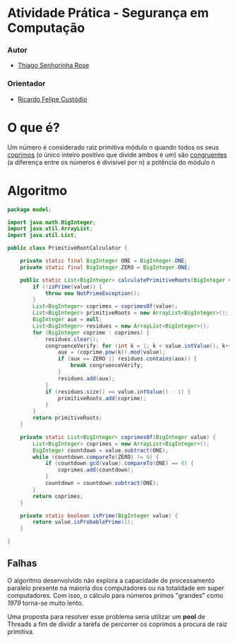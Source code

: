 # Atividade Prática - Segurança em Computação

### Autor

* [Thiago Senhorinha Rose](https://github.com/thisenrose)


### Orientador

* [Ricardo Felipe Custódio](http://www.labsec.ufsc.br/)

# O que é?

Um número é considerado raiz primitiva módulo n quando todos os seus [coprimos](http://en.wikipedia.org/wiki/Coprime_integers) (o único inteiro positivo que divide ambos é um)
são [congruentes](http://en.wikipedia.org/wiki/Modular_arithmetic#Congruence_relation) (a diferença entre os números é divisível por n) a potência do módulo n

# Algoritmo

```java
package model;

import java.math.BigInteger;
import java.util.ArrayList;
import java.util.List;

public class PrimitiveRootCalculator {

    private static final BigInteger ONE = BigInteger.ONE;
    private static final BigInteger ZERO = BigInteger.ONE;

    public static List<BigInteger> calculatePrimitiveRoots(BigInteger value) throws NotPrimeException {
        if (!isPrime(value)) {
            throw new NotPrimeException();
        }
        List<BigInteger> coprimes = coprimesOf(value);
        List<BigInteger> primitiveRoots = new ArrayList<BigInteger>();
        BigInteger aux = null;
        List<BigInteger> residues = new ArrayList<BigInteger>();
        for (BigInteger coprime : coprimes) {
            residues.clear();
            congruenceVerify: for (int k = 1; k < value.intValue(); k++) {
                aux = (coprime.pow(k)).mod(value);
                if (aux == ZERO || residues.contains(aux)) {
                    break congruenceVerify;
                }
                residues.add(aux);
            }
            if (residues.size() == value.intValue() - 1) {
                primitiveRoots.add(coprime);
            }
        }
        return primitiveRoots;
    }

    private static List<BigInteger> coprimesOf(BigInteger value) {
        List<BigInteger> coprimes = new ArrayList<BigInteger>();
        BigInteger countdown = value.subtract(ONE);
        while (countdown.compareTo(ZERO) != 0) {
            if (countdown.gcd(value).compareTo(ONE) == 0) {
                coprimes.add(countdown);
            }
            countdown = countdown.subtract(ONE);
        }
        return coprimes;
    }

    private static boolean isPrime(BigInteger value) {
        return value.isProbablePrime(1);
    }

}
```

## Falhas

O algoritmo desenvolvido não explora a capacidade de processamento paralelo presente na maioria dos computadores ou na totalidade em super computadores. Com isso, o cálculo para números primos "grandes" como *1979* torna-se muito lento.

Uma proposta para resolver esse problema seria utilizar um **pool** de Threads a fim de dividir a tarefa de percorrer os coprimos a procura de raiz primitiva.
